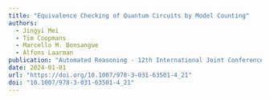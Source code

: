 ```yaml
---
title: "Equivalence Checking of Quantum Circuits by Model Counting"
authors:
  - Jingyi Mei
  - Tim Coopmans
  - Marcello M. Bonsangue
  - Alfons Laarman
publication: "Automated Reasoning - 12th International Joint Conference, IJCAR 2024"
date: 2024-01-01
url: "https://doi.org/10.1007/978-3-031-63501-4_21"
doi: "10.1007/978-3-031-63501-4_21"
---
```

